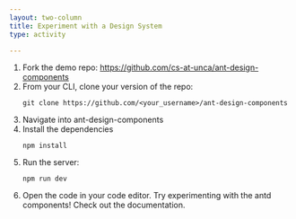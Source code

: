 ```yaml
---
layout: two-column
title: Experiment with a Design System
type: activity

---
```



1. Fork the demo repo: https://github.com/cs-at-unca/ant-design-components 
1. From your CLI, clone your version of the repo:
    ```
    git clone https://github.com/<your_username>/ant-design-components
    ```
1. Navigate into ant-design-components
1. Install the dependencies
    ```
    npm install
    ```
1. Run the server:
    ```
    npm run dev
    ```
1. Open the code in your code editor. Try experimenting with the antd components! Check out the documentation.